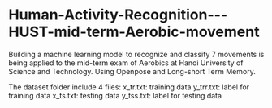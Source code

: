 # Human-Activity-Recognition---HUST-mid-term-Aerobic-movement
 Building a machine learning model to recognize and classify 7 movements is being applied to the mid-term exam of Aerobics at Hanoi University of Science and Technology. Using Openpose and Long-short Term Memory.

The dataset folder include 4 files:
x_tr.txt: training data
y_trr.txt: label for training data
x_ts.txt: testing data
y_tss.txt: label for testing data
